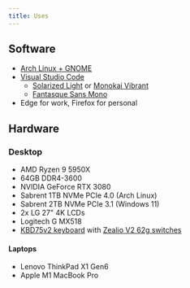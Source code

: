 ```yaml
---
title: Uses
---
```


## Software

* [Arch Linux + GNOME](https://archlinux.org/)
* [Visual Studio Code](https://code.visualstudio.com/)
  * [Solarized Light](https://ethanschoonover.com/solarized/) or [Monokai Vibrant](https://marketplace.visualstudio.com/items?itemName=s3gf4ult.monokai-vibrant)
  * [Fantasque Sans Mono](https://github.com/belluzj/fantasque-sans)
* Edge for work, Firefox for personal

## Hardware

### Desktop

* AMD Ryzen 9 5950X
* 64GB DDR4-3600
* NVIDIA GeForce RTX 3080
* Sabrent 1TB NVMe PCIe 4.0 (Arch Linux)
* Sabrent 2TB NVMe PCIe 3.1 (Windows 11)
* 2x LG 27" 4K LCDs
* Logitech G MX518
* [KBD75v2 keyboard](https://kbdfans.com/collections/kbd75-v2/products/kbd75-v2-hot-swap-mechancial-keyboard-diy-kit) with [Zealio V2 62g switches](https://zealpc.net/products/zealio?variant=6502846147)

#### Laptops

* Lenovo ThinkPad X1 Gen6
* Apple M1 MacBook Pro
